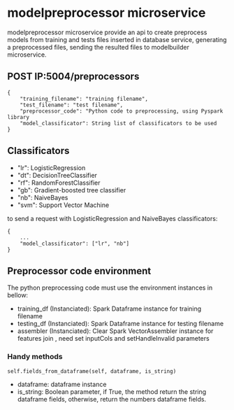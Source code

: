 # modelpreprocessor microservice
modelpreprocessor microservice provide an api to create preprocess models from training and tests files inserted in database service, generating a preprocessed files, sending the resulted files to modelbuilder microservice.

## POST IP:5004/preprocessors
```
{
    "training_filename": "training filename",
    "test_filename": "test filename",
    "preprocessor_code": "Python code to preprocessing, using Pyspark library
    "model_classificator": String list of classificators to be used
}
```
## Classificators

* "lr": LogisticRegression
* "dt": DecisionTreeClassifier
* "rf": RandomForestClassifier
* "gb": Gradient-boosted tree classifier
* "nb": NaiveBayes
* "svm": Support Vector Machine

to send a request with LogisticRegression and NaiveBayes classificators:
```
{
    ...
    "model_classificator": ["lr", "nb"]
}
```

## Preprocessor code environment

The python preprocessing code must use the environment instances in bellow:

* training_df (Instanciated): Spark Dataframe instance for training filename
* testing_df  (Instanciated): Spark Dataframe instance for testing filename
* assembler (Instanciated): Clear Spark VectorAssembler instance for features join , need set inputCols and setHandleInvalid parameters

### Handy methods

`self.fields_from_dataframe(self, dataframe, is_string)`

* dataframe: dataframe instance
* is_string: Boolean parameter, if True, the method return the string dataframe fields, otherwise, return the numbers dataframe fields.

 